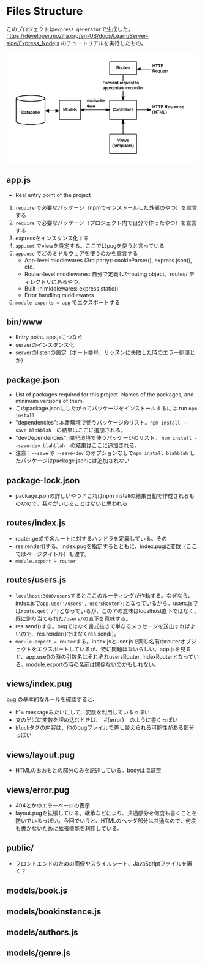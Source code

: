 # Files Structure

このプロジェクトは`express generator`で生成した。https://developer.mozilla.org/en-US/docs/Learn/Server-side/Express_Nodejs のチュートリアルを実行したもの。

![MVC_of_express](./express_mvc.png)


## app.js

- Real entry point of the project

1. `require` で必要なパッケージ（npmでインストールした外部のやつ）を宣言する
1. `require` で必要なパッケージ（プロジェクト内で自分で作ったやつ）を宣言する
1. expressをインスタンス化する
1. `app.set` でviewを設定する。ここではpugを使うと言っている
1. `app.use` でどのミドルウェアを使うのかを宣言する
    - App-level middlewares (3rd party): cookieParser(), express.json(), etc.
    - Router-level middlewares: 自分で定義したrouting object。routes/ ディレクトリにあるやつ。
    - Built-in middlewares: express.static()
    - Error handling middlewares
1. `module exports = app` でエクスポートする

## bin/www

- Entry point. app.jsにつなぐ
- serverのインスタンス化
- serverのlistenの設定（ポート番号、リッスンに失敗した時のエラー処理とか）

## package.json

- List of packages required for this project. Names of the packages, and minimum versions of them.
- このpackage.jsonにしたがってパッケージをインストールするには run `npm install`
- "dependencies": 本番環境で使うパッケージのリスト。`npm install --save blahblah`　の結果はここに追加される。
- "devDependencies": 開発環境で使うパッケージのリスト。 `npm install --save-dev blahblah`　の結果はここに追加される。
- 注意：`--save` や `--save-dev` のオプションなしで`npm install blahblah` したパッケージはpackage.jsonには追加されない

## package-lock.json

- package.jsonの詳しいやつ？これはnpm installの結果自動で作成されるものなので、我々がいじることはないと思われる

## routes/index.js

- router.get()で各ルートに対するハンドラを定義している。その
- res.render()する。index.pugを指定するとともに、index.pugに変数（ここではページタイトル）も渡す。
- `module.export = router`

## routes/users.js

- `localhost:3000/users`するとここのルーティングが作動する。なぜなら、index.jsで`app.use('/users', usersRouter);`となっているから。users.jsでは`route.get('/')`となっているが、この'/'の意味はlocalhost直下ではなく、既に割り当てられた`/users/`の直下を意味する。
- res.send()する。pugではなく書式抜きで単なるメッセージを送出すればよいので、res.render()ではなくres.send()。
- `module.export = router`する。index.jsとuser.jsで同じ名前のrouterオブジェクトをエクスポートしているが、特に問題はないらしい。app.jsを見ると、app.use()の時の引数名はそれぞれusersRouter, indexRouterとなっている。module.exportの時の名前は関係ないのかもしれない。

## views/index.pug

pug の基本的なルールを確認すると、
- h1= messageみたいにして、変数を利用しているっぽい
- 文の半ばに変数を埋め込むときは、　#{error}　のように書くっぽい
- `block`タグの内容は、他のpugファイルで差し替えられる可能性がある部分っぽい

## views/layout.pug

- HTMLのおおもとの部分のみを記述している。bodyはほぼ空

## views/error.pug

- 404とかのエラーページの表示
- layout.pugを拡張している。継承などにより、共通部分を何度も書くことを防いでいるっぽい。今回でいうと、HTMLのヘッダ部分は共通なので、何度も書かないために拡張機能を利用している。

## public/

- フロントエンドのための画像やスタイルシート、JavaScriptファイルを置く？

## models/book.js
## models/bookinstance.js
## models/authors.js
## models/genre.js